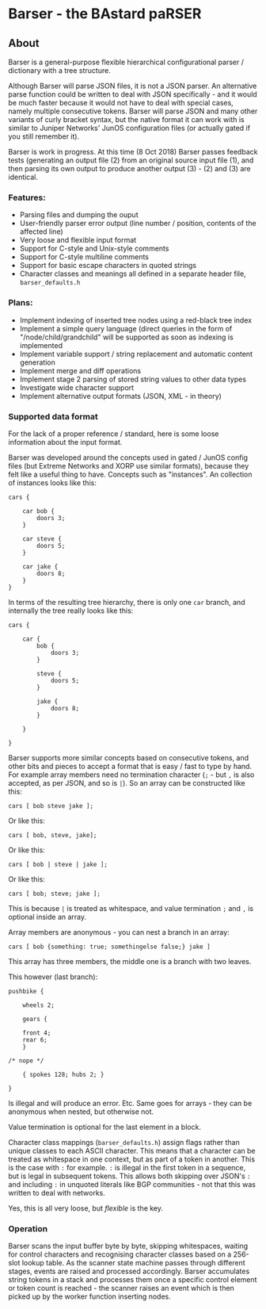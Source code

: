 # Barser - the BAstard paRSER

## About

Barser is a general-purpose flexible hierarchical configurational parser / dictionary with a tree structure.

Although Barser will parse JSON files, it is not a JSON parser. An alternative parse function could be written to deal with JSON specifically - and it would be much faster because it would not have to deal with special cases, namely multiple consecutive tokens. Barser will parse JSON and many other variants of curly bracket syntax, but the native format it can work with is similar to Juniper Networks' JunOS configuration files (or actually gated if you still remember it).

Barser is work in progress. At this time (8 Oct 2018) Barser passes feedback tests (generating an output file (2) from an original source input file (1), and then parsing its own output to produce another output (3) - (2) and (3) are identical.

### Features:

- Parsing files and dumping the ouput
- User-friendly parser error output (line number / position, contents of the affected line)
- Very loose and flexible input format
- Support for C-style and Unix-style comments
- Support for C-style multiline comments
- Support for basic escape characters in quoted strings
- Character classes and meanings all defined in a separate header file, `barser_defaults.h`

### Plans:

- Implement indexing of inserted tree nodes using a red-black tree index
- Implement a simple query language (direct queries in the form of "/node/child/grandchild" will be supported as soon as indexing is implemented
- Implement variable support / string replacement and automatic content generation
- Implement merge and diff operations
- Implement stage 2 parsing of stored string values to other data types
- Investigate wide character support
- Implement alternative output formats (JSON, XML - in theory)

### Supported data format

For the lack of a proper reference / standard, here is some loose information about the input format.


Barser was developed around the concepts used in gated / JunOS config files (but Extreme Networks and XORP use similar formats), because they felt like a useful thing to have. Concepts such as "instances". An collection of instances looks like this:

```
cars {

	car bob {
	    doors 3;
	}

	car steve {
	    doors 5;
	}

	car jake {
	    doors 8;
	}
}
```
In terms of the resulting tree hierarchy, there is only one `car` branch, and internally the tree really looks like this:

```
cars {

	car {
		bob {
			doors 3;
		}

		steve {
			doors 5;
		}

		jake {
			doors 8;
		}

	}

}
```

Barser supports more similar concepts based on consecutive tokens, and other bits and pieces to accept a format that is easy / fast to type by hand. For example array members need no termination character (`;` - but `,` is also accepted, as per JSON, and so is `|`). So an array can be constructed like this:

```
cars [ bob steve jake ];
```
Or like this:
```
cars [ bob, steve, jake];
```
Or like this:
```
cars [ bob | steve | jake ];
```
Or like this:
```
cars [ bob; steve; jake ];
```
This is because `|` is treated as whitespace, and value termination `;` and `,` is  optional inside an array.


Array members are anonymous - you can nest a branch in an array:
```
cars [ bob {something: true; somethingelse false;} jake ]
```
This array has three members, the middle one is a branch with two leaves.

This however (last branch):

```
pushbike {

    wheels 2;

    gears {

	front 4;
	rear 6;
    }

/* nope */

    { spokes 128; hubs 2; }

}

```
Is illegal and will produce an error. Etc. Same goes for arrays - they can be anonymous when nested, but otherwise not.

Value termination is optional for the last element in a block.

Character class mappings (`barser_defaults.h`) assign flags rather than unique classes to each ASCII character. This means that a character can be treated as whitespace in one context, but as part of a token in another. This is the case with `:` for example. `:` is illegal in the first token in a sequence, but is legal in subsequent tokens. This allows both skipping over JSON's `:` and including `:` in unquoted literals like BGP communities - not that this was written to deal with networks.

Yes, this is all very loose, but *flexible* is the key.

### Operation

Barser scans the input buffer byte by byte, skipping whitespaces, waiting for control characters and recognising character classes based on a 256-slot lookup table. As the scanner state machine passes through different stages, events are raised and processed accordingly. Barser accumulates string tokens in a stack and processes them once a specific control element or token count is reached - the scanner raises an event which is then picked up by the worker function inserting nodes.


